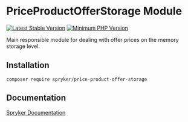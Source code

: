 # PriceProductOfferStorage Module
[![Latest Stable Version](https://poser.pugx.org/spryker/price-product-offer-storage/v/stable.svg)](https://packagist.org/packages/spryker/price-product-offer-storage)
[![Minimum PHP Version](https://img.shields.io/badge/php-%3E%3D%208.3-8892BF.svg)](https://php.net/)

Main responsible module for dealing with offer prices on the memory storage level.

## Installation

```
composer require spryker/price-product-offer-storage
```

## Documentation

[Spryker Documentation](https://docs.spryker.com)
